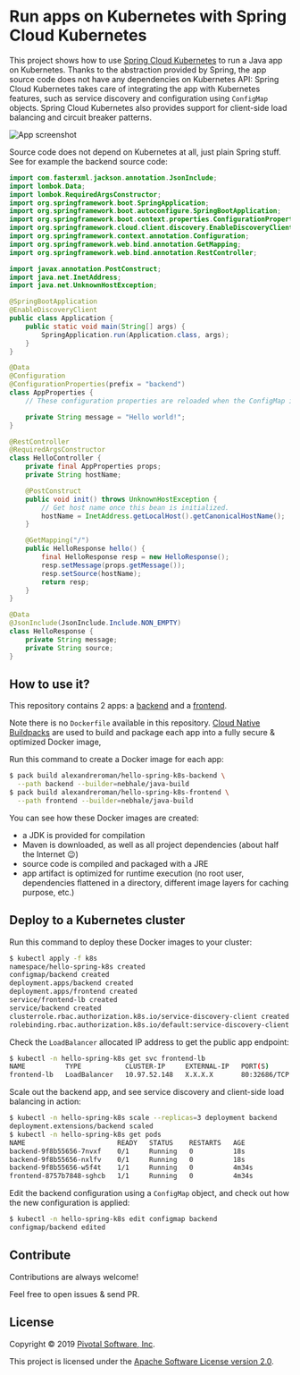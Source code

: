 # Run apps on Kubernetes with Spring Cloud Kubernetes

This project shows how to use
[Spring Cloud Kubernetes](https://spring.io/projects/spring-cloud-kubernetes)
to run a Java app on Kubernetes. Thanks to the abstraction provided by Spring,
the app source code does not have any dependencies on Kubernetes API:
Spring Cloud Kubernetes takes care of integrating the app with Kubernetes features,
such as service discovery and configuration using `ConfigMap` objects.
Spring Cloud Kubernetes also provides support for client-side load balancing
and circuit breaker patterns.

<img src="https://i.imgur.com/ONL4XgA.png" alt="App screenshot"/>

Source code does not depend on Kubernetes at all, just plain
Spring stuff. See for example the backend source code:
```java
import com.fasterxml.jackson.annotation.JsonInclude;
import lombok.Data;
import lombok.RequiredArgsConstructor;
import org.springframework.boot.SpringApplication;
import org.springframework.boot.autoconfigure.SpringBootApplication;
import org.springframework.boot.context.properties.ConfigurationProperties;
import org.springframework.cloud.client.discovery.EnableDiscoveryClient;
import org.springframework.context.annotation.Configuration;
import org.springframework.web.bind.annotation.GetMapping;
import org.springframework.web.bind.annotation.RestController;

import javax.annotation.PostConstruct;
import java.net.InetAddress;
import java.net.UnknownHostException;

@SpringBootApplication
@EnableDiscoveryClient
public class Application {
    public static void main(String[] args) {
        SpringApplication.run(Application.class, args);
    }
}

@Data
@Configuration
@ConfigurationProperties(prefix = "backend")
class AppProperties {
    // These configuration properties are reloaded when the ConfigMap is updated.

    private String message = "Hello world!";
}

@RestController
@RequiredArgsConstructor
class HelloController {
    private final AppProperties props;
    private String hostName;

    @PostConstruct
    public void init() throws UnknownHostException {
        // Get host name once this bean is initialized.
        hostName = InetAddress.getLocalHost().getCanonicalHostName();
    }

    @GetMapping("/")
    public HelloResponse hello() {
        final HelloResponse resp = new HelloResponse();
        resp.setMessage(props.getMessage());
        resp.setSource(hostName);
        return resp;
    }
}

@Data
@JsonInclude(JsonInclude.Include.NON_EMPTY)
class HelloResponse {
    private String message;
    private String source;
}
```

## How to use it?

This repository contains 2 apps: a [backend](backend) and a [frontend](frontend).

Note there is no `Dockerfile` available in this repository.
[Cloud Native Buildpacks](https://buildpacks.io) are used to
build and package each app into a fully secure & optimized
Docker image,

Run this command to create a Docker image for each app:
```bash
$ pack build alexandreroman/hello-spring-k8s-backend \
  --path backend --builder=nebhale/java-build
$ pack build alexandreroman/hello-spring-k8s-frontend \
  --path frontend --builder=nebhale/java-build
```

You can see how these Docker images are created:
 - a JDK is provided for compilation
 - Maven is downloaded, as well as all project dependencies
   (about half the Internet 😉)
 - source code is compiled and packaged with a JRE
 - app artifact is optimized for runtime execution
   (no root user, dependencies flattened in a directory,
   different image layers for caching purpose, etc.)

## Deploy to a Kubernetes cluster

Run this command to deploy these Docker images to your cluster:
```bash
$ kubectl apply -f k8s
namespace/hello-spring-k8s created
configmap/backend created
deployment.apps/backend created
deployment.apps/frontend created
service/frontend-lb created
service/backend created
clusterrole.rbac.authorization.k8s.io/service-discovery-client created
rolebinding.rbac.authorization.k8s.io/default:service-discovery-client created
```

Check the `LoadBalancer` allocated IP address to get the public app endpoint:
```bash
$ kubectl -n hello-spring-k8s get svc frontend-lb
NAME          TYPE           CLUSTER-IP     EXTERNAL-IP   PORT(S)        AGE
frontend-lb   LoadBalancer   10.97.52.148   X.X.X.X       80:32686/TCP   110s
```

Scale out the backend app, and see service discovery and client-side load balancing
in action:
```bash
$ kubectl -n hello-spring-k8s scale --replicas=3 deployment backend
deployment.extensions/backend scaled
$ kubectl -n hello-spring-k8s get pods
NAME                       READY   STATUS    RESTARTS   AGE
backend-9f8b55656-7nvxf    0/1     Running   0          18s
backend-9f8b55656-nxlfv    0/1     Running   0          18s
backend-9f8b55656-w5f4t    1/1     Running   0          4m34s
frontend-8757b7848-sghcb   1/1     Running   0          4m34s
```

Edit the backend configuration using a `ConfigMap` object, and
check out how the new configuration is applied:
```bash
$ kubectl -n hello-spring-k8s edit configmap backend
configmap/backend edited
```

## Contribute

Contributions are always welcome!

Feel free to open issues & send PR.

## License

Copyright &copy; 2019 [Pivotal Software, Inc](https://pivotal.io).

This project is licensed under the [Apache Software License version 2.0](https://www.apache.org/licenses/LICENSE-2.0).
